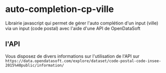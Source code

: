 # auto-completion-cp-ville
Librairie javascript qui permet de gérer l'auto complétion d'un input (ville) via un input (code postal) avec l'aide d'une API de OpenDataSoft

## l'API
Vous disposez de divers informations sur l'utilisation de l'API sur `https://data.opendatasoft.com/explore/dataset/code-postal-code-insee-2015%40public/information/`
